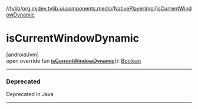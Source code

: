 //[tvlib](../../../index.md)/[org.mjdev.tvlib.ui.components.media](../index.md)/[NativePlayerImpl](index.md)/[isCurrentWindowDynamic](is-current-window-dynamic.md)

# isCurrentWindowDynamic

[androidJvm]\
open override fun [~~isCurrentWindowDynamic~~](is-current-window-dynamic.md)(): [Boolean](https://kotlinlang.org/api/latest/jvm/stdlib/kotlin/-boolean/index.html)

---

### Deprecated

Deprecated in Java

---
